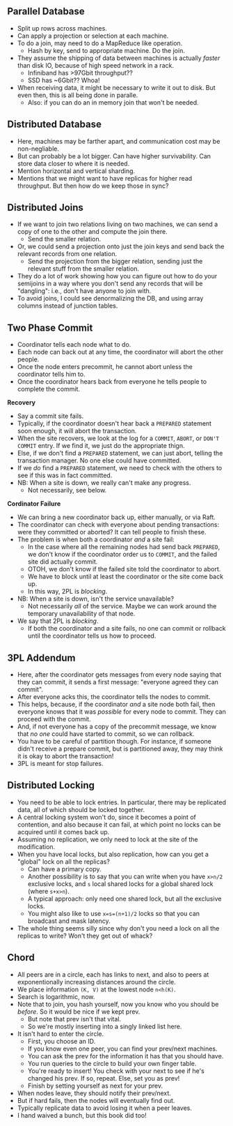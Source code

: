 ## Parallel Database

* Split up rows across machines.
* Can apply a projection or selection at each machine.
* To do a join, may need to do a MapReduce like operation.
    * Hash by key, send to appropriate machine. Do the join.
* They assume the shipping of data between machines is actually
  *faster* than disk IO, because of high speed network in a rack.
    * Infiniband has >97Gbit throughput??
    * SSD has ~6Gbit?? Whoa!
* When receiving data, it might be necessary to write it out to
  disk. But even then, this is all being done in paralle.
    * Also: if you can do an in memory join that won't be needed.

## Distributed Database

* Here, machines may be farther apart, and communication cost may be
  non-negliable.
* But can probably be a lot bigger. Can have higher survivability. Can
  store data closer to where it is needed.
* Mention horizontal and vertical sharding.
* Mentions that we might want to have replicas for higher read
  throughput. But then how do we keep those in sync?

## Distributed Joins

* If we want to join two relations living on two machines, we can
  send a copy of one to the other and compute the join there.
    * Send the smaller relation.
* Or, we could send a projection onto just the join keys and send
  back the relevant records from one relation.
    * Send the projection from the bigger relation, sending just
      the relevant stuff from the smaller relation.
* They do a lot of work showing how you can figure out how to do
  your semijoins in a way where you don't send any records that
  will be "dangling": i.e., don't have anyone to join with.
* To avoid joins, I could see denormalizing the DB, and using array
  columns instead of junction tables.

## Two Phase Commit

* Coordinator tells each node what to do.
* Each node can back out at any time, the coordinator will
  abort the other people.
* Once the node enters precommit, he cannot abort unless the
  coordinator tells him to.
* Once the coordinator hears back from everyone he tells people to
  complete the commit.

**Recovery**

* Say a commit site fails.
* Typically, if the coordinator doesn't hear back a `PREPARED`
  statement soon enough, it will abort the transaction.
* When the site recovers, we look at the log for a `COMMIT`,
  `ABORT`, or `DON'T COMMIT` entry. If we find it, we just do the
  appropriate thign.
* Else, if we don't find a `PREPARED` statement, we can just
  abort, telling the transaction manager. No one else could have
  committed.
* If we *do* find a `PREPARED` statement, we need to check with
  the others to see if this was in fact committed.
* NB: When a site is down, we really can't make any progress.
    * Not necessarily, see below.

**Cordinator Failure**

* We can bring a new coordinator back up, either manually, or via
  Raft.
* The coordinator can check with everyone about pending
  transactions: were they committed or aborted? It can tell people
  to finish these.
* The problem is when both a coordinator *and* a site fail:
    * In the case where all the remaining nodes had send back
      `PREPARED`, we don't know if the coordinator order us to
      `COMMIT`, and the failed site did actually commit.
    * OTOH, we don't know if the failed site told the coordinator to
      abort.
    * We have to block until at least the coordinator or the site come
      back up.
    * In this way, 2PL is *blocking*.
* NB: When a site is down, isn't the service unavailable?
    * Not necessarily *all* of the service. Maybe we can work around
      the temporary unavailability of that node.
* We say that 2PL is *blocking*.
    * If both the coordinator and a site fails, no one can commit or
      rollback until the coordinator tells us how to proceed.

## 3PL Addendum

* Here, after the coordinator gets messages from every node saying
  that they can commit, it sends a first message: "everyone agreed
  they can commit".
* After everyone acks this, the coordinator tells the nodes to
  commit.
* This helps, because, if the coordinator *and* a site node both
  fail, then everyone knows that it was *possible* for every node
  to commit. They can proceed with the commit.
* And, if not everyone has a copy of the precommit message, we
  know that *no one* could have started to commit, so we can
  rollback.
* You have to be careful of partition though. For instance, if
  someone didn't receive a prepare commit, but is partitioned
  away, they may think it is okay to abort the transaction!
* 3PL is meant for stop failures.

## Distributed Locking

* You need to be able to lock entries. In particular, there may be
  replicated data, all of which should be locked together.
* A central locking system won't do, since it becomes a point of
  contention, and also because it can fail, at which point no locks
  can be acquired until it comes back up.
* Assuming no replication, we only need to lock at the site of the
  modification.
* When you have local locks, but also replication, how can you get a
  "global" lock on all the replicas?
    * Can have a primary copy.
    * Another possibility is to say that you can write when you have
      `x>n/2` exclusive locks, and `s` local shared locks for a global
      shared lock (where `s+x>n`).
    * A typical approach: only need one shared lock, but all the
      exclusive locks.
    * You might also like to use `x=s=(n+1)/2` locks so that you can
      broadcast and mask latency.
* The whole thing seems silly since why don't you need a lock on all
  the replicas to write? Won't they get out of whack?

## Chord

* All peers are in a circle, each has links to next, and also to peers
  at exponentionally increasing distances around the circle.
* We place information `(K, V)` at the lowest node `n<h(K)`.
* Search is logarithmic, now.
* Note that to join, you hash yourself, now you know who you should be
  *before*. So it would be nice if we kept prev.
    * But note that prev isn't that vital.
    * So we're mostly inserting into a singly linked list here.
* It isn't hard to enter the circle.
    * First, you choose an ID.
    * If you know even one peer, you can find your prev/next machines.
    * You can ask the prev for the information it has that you should
      have.
    * You run queries to the circle to build your own finger table.
    * You're ready to insert! You check with your next to see if he's
      changed his prev. If so, repeat. Else, set you as prev!
    * Finish by setting yourself as next for your prev.
* When nodes leave, they should notify their prev/next.
* But if hard fails, then the nodes will eventually find out.
* Typically replicate data to avoid losing it when a peer leaves.
* I hand waived a bunch, but this book did too!
